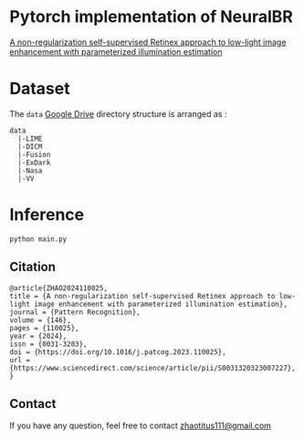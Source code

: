 # Pytorch implementation of NeuralBR

[A non-regularization self-supervised Retinex approach to low-light image enhancement with parameterized illumination estimation](https://www.sciencedirect.com/science/article/pii/S0031320323007227)

# Dataset
The `data` [Google Drive](https://drive.google.com/drive/folders/1vqGM94WPBrDdC5krohCb_Y0zXxOXYKC6?usp=drive_link) directory structure is arranged as :
```
data
  |-LIME
  |-DICM
  |-Fusion
  |-ExDark
  |-Nasa
  |-VV
```
# Inference
```
python main.py
```
## Citation  

```
@article{ZHAO2024110025,
title = {A non-regularization self-supervised Retinex approach to low-light image enhancement with parameterized illumination estimation},
journal = {Pattern Recognition},
volume = {146},
pages = {110025},
year = {2024},
issn = {0031-3203},
doi = {https://doi.org/10.1016/j.patcog.2023.110025},
url = {https://www.sciencedirect.com/science/article/pii/S0031320323007227},
}
```
## Contact  
If you have any question, feel free to contact zhaotitus111@gmail.com  
